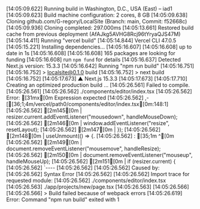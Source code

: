 [14:05:09.622] Running build in Washington, D.C., USA (East) – iad1
[14:05:09.623] Build machine configuration: 2 cores, 8 GB
[14:05:09.638] Cloning github.com/G-regory/LocalSite (Branch: main, Commit: f52668c)
[14:05:09.936] Cloning completed: 297.000ms
[14:05:13.661] Restored build cache from previous deployment (AfAJkg5AVHG8Rcj96tYryaQJS47M)
[14:05:14.411] Running "vercel build"
[14:05:14.844] Vercel CLI 47.0.5
[14:05:15.221] Installing dependencies...
[14:05:16.607] 
[14:05:16.608] up to date in 1s
[14:05:16.608] 
[14:05:16.608] 165 packages are looking for funding
[14:05:16.608]   run `npm fund` for details
[14:05:16.637] Detected Next.js version: 15.3.3
[14:05:16.642] Running "npm run build"
[14:05:16.751] 
[14:05:16.752] > localsite@0.1.0 build
[14:05:16.752] > next build
[14:05:16.752] 
[14:05:17.673]    ▲ Next.js 15.3.3
[14:05:17.673] 
[14:05:17.710]    Creating an optimized production build ...
[14:05:26.561] Failed to compile.
[14:05:26.561] 
[14:05:26.562] ./components/editor/index.tsx
[14:05:26.562] Error:   [31mx[0m Expression expected
[14:05:26.562]      ,-[[36;1;4m/vercel/path0/components/editor/index.tsx[0m:148:1]
[14:05:26.562]  [2m145[0m |     resizer.current.addEventListener("mousedown", handleMouseDown);
[14:05:26.562]  [2m146[0m |     window.addEventListener("resize", resetLayout);
[14:05:26.562]  [2m147[0m |   });
[14:05:26.562]  [2m148[0m |   useUnmount(() => {.
[14:05:26.562]      : [35;1m                    ^[0m
[14:05:26.562]  [2m149[0m |     document.removeEventListener("mousemove", handleResize);
[14:05:26.562]  [2m150[0m |     document.removeEventListener("mouseup", handleMouseUp);
[14:05:26.562]  [2m151[0m |     if (resizer.current) {
[14:05:26.562]      `----
[14:05:26.562] 
[14:05:26.562] Caused by:
[14:05:26.562]     Syntax Error
[14:05:26.562] 
[14:05:26.562] Import trace for requested module:
[14:05:26.562] ./components/editor/index.tsx
[14:05:26.563] ./app/projects/new/page.tsx
[14:05:26.563] 
[14:05:26.566] 
[14:05:26.566] > Build failed because of webpack errors
[14:05:26.619] Error: Command "npm run build" exited with 1